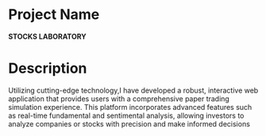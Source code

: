 # Project Name
**STOCKS LABORATORY**

# Description
Utilizing cutting-edge technology,I have developed a robust, interactive web application that provides users with a comprehensive paper trading simulation experience. This platform incorporates advanced features such as real-time fundamental and sentimental analysis, allowing investors to analyze companies or stocks with precision and make informed decisions
